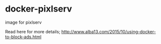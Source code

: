 # docker-pixlserv
image for pixlserv 

Read here for more details; http://www.alba13.com/2015/10/using-docker-to-block-ads.html

